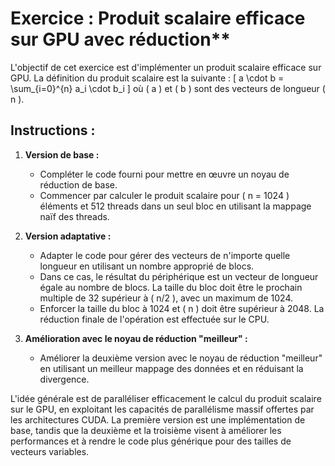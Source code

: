 # Exercice : Produit scalaire efficace sur GPU avec réduction**

L'objectif de cet exercice est d'implémenter un produit scalaire efficace sur GPU. La définition du produit scalaire est la suivante :
\[ a \cdot b = \sum_{i=0}^{n} a_i \cdot b_i \]
où \( a \) et \( b \) sont des vecteurs de longueur \( n \).

## Instructions :

1. **Version de base :**
   - Compléter le code fourni pour mettre en œuvre un noyau de réduction de base.
   - Commencer par calculer le produit scalaire pour \( n = 1024 \) éléments et 512 threads dans un seul bloc en utilisant la mappage naïf des threads.
   
2. **Version adaptative :**
   - Adapter le code pour gérer des vecteurs de n'importe quelle longueur en utilisant un nombre approprié de blocs.
   - Dans ce cas, le résultat du périphérique est un vecteur de longueur égale au nombre de blocs. La taille du bloc doit être le prochain multiple de 32 supérieur à \( n/2 \), avec un maximum de 1024.
   - Enforcer la taille du bloc à 1024 et \( n \) doit être supérieur à 2048. La réduction finale de l'opération est effectuée sur le CPU.

3. **Amélioration avec le noyau de réduction "meilleur" :**
   - Améliorer la deuxième version avec le noyau de réduction "meilleur" en utilisant un meilleur mappage des données et en réduisant la divergence.

L'idée générale est de paralléliser efficacement le calcul du produit scalaire sur le GPU, en exploitant les capacités de parallélisme massif offertes par les architectures CUDA. La première version est une implémentation de base, tandis que la deuxième et la troisième visent à améliorer les performances et à rendre le code plus générique pour des tailles de vecteurs variables.
